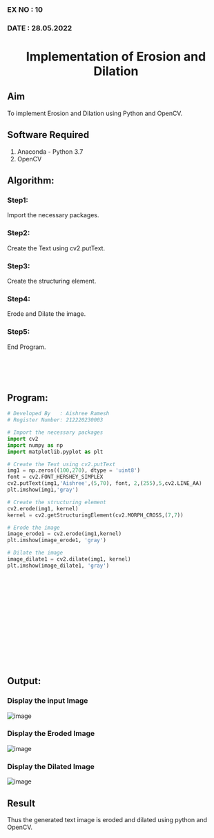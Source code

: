 ### EX NO : 10
### DATE  : 28.05.2022
# <p align="center">Implementation of Erosion and Dilation</p>

## Aim
To implement Erosion and Dilation using Python and OpenCV.
## Software Required
1. Anaconda - Python 3.7
2. OpenCV
## Algorithm:
### Step1:
Import the necessary packages.
### Step2:
Create the Text using cv2.putText.
### Step3:
Create the structuring element.
### Step4:
Erode and Dilate the image.
### Step5:
End Program.
<br/><br/><br/><br/><br/>
## Program:
``` Python
# Developed By   : Aishree Ramesh
# Register Number: 212220230003

# Import the necessary packages
import cv2
import numpy as np
import matplotlib.pyplot as plt

# Create the Text using cv2.putText
img1 = np.zeros((100,270), dtype = 'uint8')
font = cv2.FONT_HERSHEY_SIMPLEX
cv2.putText(img1,'Aishree',(5,70), font, 2,(255),5,cv2.LINE_AA)
plt.imshow(img1,'gray')

# Create the structuring element
cv2.erode(img1, kernel)
kernel = cv2.getStructuringElement(cv2.MORPH_CROSS,(7,7))

# Erode the image
image_erode1 = cv2.erode(img1,kernel)
plt.imshow(image_erode1, 'gray')

# Dilate the image
image_dilate1 = cv2.dilate(img1, kernel)
plt.imshow(image_dilate1, 'gray')
```
<br/><br/><br/><br/><br/><br/><br/><br/><br/><br/><br/><br/>

## Output:
### Display the input Image
![image](https://user-images.githubusercontent.com/70213227/171025645-d3c06a78-fe13-461e-91b8-e88176d53f85.png)
### Display the Eroded Image
![image](https://user-images.githubusercontent.com/70213227/171025695-f7e1f881-5e61-4bfc-9cca-4c65e2aa5b9f.png)
### Display the Dilated Image
![image](https://user-images.githubusercontent.com/70213227/171025732-d5975a9c-df9f-4923-962f-e582023bb084.png)

## Result
Thus the generated text image is eroded and dilated using python and OpenCV.
